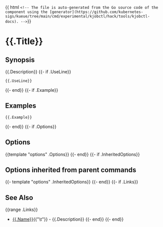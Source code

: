 {{ html `<!--
The file is auto-generated from the Go source code of the component using the
[generator](https://github.com/kubernetes-sigs/kueue/tree/main/cmd/experimental/kjobctl/hack/tools/kjobctl-docs).
-->`}}

# {{.Title}}


## Synopsis


{{.Description}}
{{- if .UseLine}}

```
{{.UseLine}}
```
{{- end}}
{{- if .Example}}


## Examples

```
{{.Example}}
```
{{- end}}
{{- if .Options}}


## Options

{{template "options" .Options}}
{{- end}}
{{- if .InheritedOptions}}


## Options inherited from parent commands

{{- template "options" .InheritedOptions}}
{{- end}}
{{- if .Links}}


## See Also
{{range .Links}}
* [{{.Name}}]({{.Path}}){{"\t"}} - {{.Description}}
{{- end}}
{{- end}}

